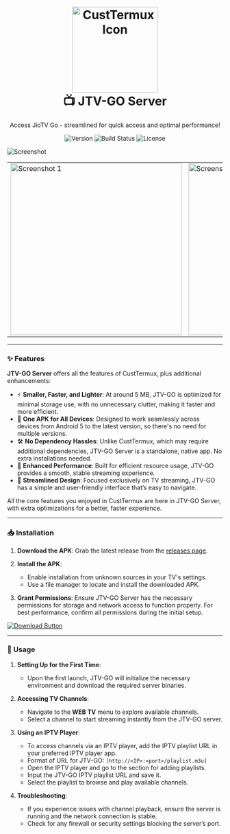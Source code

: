 <h1 align="center">
  <br>
  <a href="#">
    <img src="https://i.imgur.com/Nn0IAkK.png" alt="CustTermux Icon" width="200">
  </a>
  <br>
  📺 JTV-GO Server
  <br>
</h1>

<p align="center">Access JioTV Go - streamlined for quick access and optimal performance! </p>

<p align="center">
  <img src="https://img.shields.io/badge/version-1.1.9-blue" alt="Version">
  <img src="https://img.shields.io/badge/build-beta-FF8135" alt="Build Status">
  <img src="https://img.shields.io/badge/license-MIT-F94877" alt="License">
</p>



![Screenshot](https://i.imgur.com/XU7jY2B.png)


<table>
  <tr>
    <td><img src="https://i.imgur.com/pp2oLIY.png" alt="Screenshot 1" width="400"/></td>
    <td><img src="https://i.imgur.com/AyPtIH4.png" alt="Screenshot 2" width="400"/></td>
    <td><img src="https://i.imgur.com/P2rZdfS.png" alt="Screenshot 3" width="400"/></td>
  </tr>
</table>

---

### ✨ Features
**JTV-GO Server** offers all the features of CustTermux, plus additional enhancements:

- ⚡️ **Smaller, Faster, and Lighter**: At around 5 MB, JTV-GO is optimized for minimal storage use, with no unnecessary clutter, making it faster and more efficient.
- 📱 **One APK for All Devices**: Designed to work seamlessly across devices from Android 5 to the latest version, so there's no need for multiple versions.
- 🛠 **No Dependency Hassles**: Unlike CustTermux, which may require additional dependencies, JTV-GO Server is a standalone, native app. No extra installations needed.
- 🚀 **Enhanced Performance**: Built for efficient resource usage, JTV-GO provides a smooth, stable streaming experience.
- 🔄 **Streamlined Design**: Focused exclusively on TV streaming, JTV-GO has a simple and user-friendly interface that’s easy to navigate.

All the core features you enjoyed in CustTermux are here in JTV-GO Server, with extra optimizations for a better, faster experience.

---

### 📥 Installation

1. **Download the APK**: Grab the latest release from the [releases page](https://github.com/atanuroy22/jiotv_go_app/releases).

2. **Install the APK**:
   - Enable installation from unknown sources in your TV's settings.
   - Use a file manager to locate and install the downloaded APK.

3. **Grant Permissions**: Ensure JTV-GO Server has the necessary permissions for storage and network access to function properly. For best performance, confirm all permissions during the initial setup.

[<img src="https://i.imgur.com/GTVknqJt.jpg" alt="Download Button">](https://github.com/atanuroy22/jiotv_go_app/releases)

---

### 🚀 Usage

1. **Setting Up for the First Time**:
   - Upon the first launch, JTV-GO will initialize the necessary environment and download the required server binaries.

2. **Accessing TV Channels**:
   - Navigate to the **WEB TV** menu to explore available channels.
   - Select a channel to start streaming instantly from the JTV-GO server.

3. **Using an IPTV Player**:
   - To access channels via an IPTV player, add the IPTV playlist URL in your preferred IPTV player app.
   - Format of URL for JTV-GO: `[http://<IP>:<port>/playlist.m3u]`
   - Open the IPTV player and go to the section for adding playlists.
   - Input the JTV-GO IPTV playlist URL and save it.
   - Select the playlist to browse and play available channels.

4. **Troubleshooting**:
   - If you experience issues with channel playback, ensure the server is running and the network connection is stable.
   - Check for any firewall or security settings blocking the server’s port.

